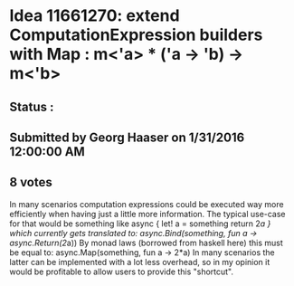 # Idea 11661270: extend ComputationExpression builders with Map : m<'a> * ('a -> 'b) -> m<'b> #

## Status : 

## Submitted by Georg Haaser on 1/31/2016 12:00:00 AM

## 8 votes

In many scenarios computation expressions could be executed way more efficiently when having just a little more information.
The typical use-case for that would be something like
async {
let! a = something
return 2*a
}
which currently gets translated to:
async.Bind(something, fun a -> async.Return(2*a))
By monad laws (borrowed from haskell here) this must be equal to:
async.Map(something, fun a -> 2*a)
In many scenarios the latter can be implemented with a lot less overhead, so in my opinion it would be profitable to allow users to provide this "shortcut".

